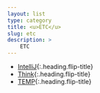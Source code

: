 ```yaml
---
layout: list
type: category
title: <u>ETC</u>
slug: etc
description: >
    ETC 
---
```


* [IntelliJ]{:.heading.flip-title}
* [Think]{:.heading.flip-title}
* [TEMP]{:.heading.flip-title}

[IntelliJ]: /etc/intellij/
[Think]: /etc/think/
[TEMP]: /etc/temp/


